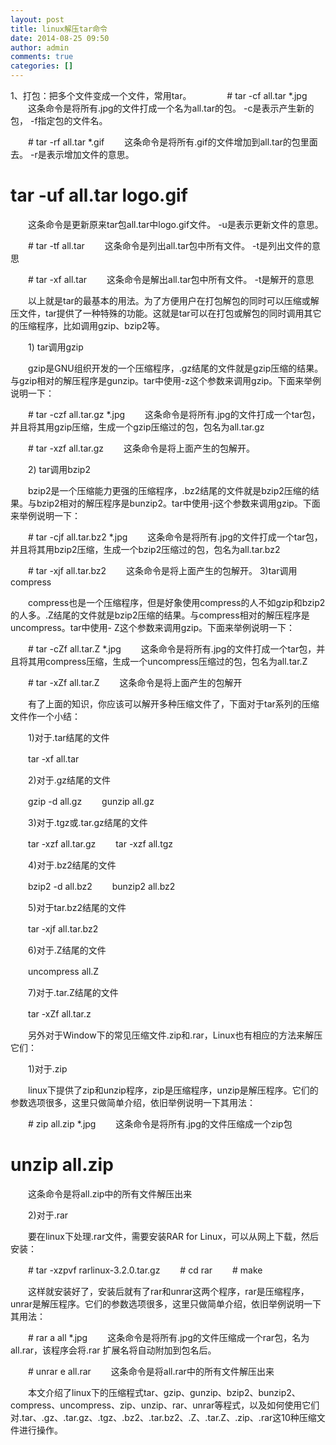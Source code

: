 ```yaml
---
layout: post
title: linux解压tar命令  
date: 2014-08-25 09:50
author: admin
comments: true
categories: []
---
```


1、打包：把多个文件变成一个文件，常用tar。　
　
　　# tar -cf all.tar *.jpg
　　这条命令是将所有.jpg的文件打成一个名为all.tar的包。
   -c是表示产生新的包，
   -f指定包的文件名。

　　# tar -rf all.tar *.gif
　　这条命令是将所有.gif的文件增加到all.tar的包里面去。
   -r是表示增加文件的意思。

   # tar -uf all.tar logo.gif
　　这条命令是更新原来tar包all.tar中logo.gif文件。
   -u是表示更新文件的意思。

　　# tar -tf all.tar
　　这条命令是列出all.tar包中所有文件。
   -t是列出文件的意思

　　# tar -xf all.tar
　　这条命令是解出all.tar包中所有文件。
   -t是解开的意思

　　以上就是tar的最基本的用法。为了方便用户在打包解包的同时可以压缩或解压文件，tar提供了一种特殊的功能。这就是tar可以在打包或解包的同时调用其它的压缩程序，比如调用gzip、bzip2等。

　　1) tar调用gzip

　　gzip是GNU组织开发的一个压缩程序，.gz结尾的文件就是gzip压缩的结果。与gzip相对的解压程序是gunzip。tar中使用-z这个参数来调用gzip。下面来举例说明一下：

　　# tar -czf all.tar.gz *.jpg
　　这条命令是将所有.jpg的文件打成一个tar包，并且将其用gzip压缩，生成一个gzip压缩过的包，包名为all.tar.gz

　　# tar -xzf all.tar.gz
　　这条命令是将上面产生的包解开。

　　2) tar调用bzip2

　　bzip2是一个压缩能力更强的压缩程序，.bz2结尾的文件就是bzip2压缩的结果。与bzip2相对的解压程序是bunzip2。tar中使用-j这个参数来调用gzip。下面来举例说明一下：

　　# tar -cjf all.tar.bz2 *.jpg
　　这条命令是将所有.jpg的文件打成一个tar包，并且将其用bzip2压缩，生成一个bzip2压缩过的包，包名为all.tar.bz2

　　# tar -xjf all.tar.bz2
　　这条命令是将上面产生的包解开。
3)tar调用compress

　　compress也是一个压缩程序，但是好象使用compress的人不如gzip和bzip2的人多。.Z结尾的文件就是bzip2压缩的结果。与compress相对的解压程序是uncompress。tar中使用-
Z这个参数来调用gzip。下面来举例说明一下：

　　# tar -cZf all.tar.Z *.jpg
　　这条命令是将所有.jpg的文件打成一个tar包，并且将其用compress压缩，生成一个uncompress压缩过的包，包名为all.tar.Z

　　# tar -xZf all.tar.Z
　　这条命令是将上面产生的包解开

　　有了上面的知识，你应该可以解开多种压缩文件了，下面对于tar系列的压缩文件作一个小结：

　　1)对于.tar结尾的文件

　　tar -xf all.tar

　　2)对于.gz结尾的文件

　　gzip -d all.gz
　　gunzip all.gz

　　3)对于.tgz或.tar.gz结尾的文件

　　tar -xzf all.tar.gz
　　tar -xzf all.tgz

　　4)对于.bz2结尾的文件

　　bzip2 -d all.bz2
　　bunzip2 all.bz2

　　5)对于tar.bz2结尾的文件

　　tar -xjf all.tar.bz2

　　6)对于.Z结尾的文件

　　uncompress all.Z

　　7)对于.tar.Z结尾的文件

　　tar -xZf all.tar.z

　　另外对于Window下的常见压缩文件.zip和.rar，Linux也有相应的方法来解压它们：

　　1)对于.zip

　　linux下提供了zip和unzip程序，zip是压缩程序，unzip是解压程序。它们的参数选项很多，这里只做简单介绍，依旧举例说明一下其用法：

　　# zip all.zip *.jpg
　　这条命令是将所有.jpg的文件压缩成一个zip包
   # unzip all.zip
　　这条命令是将all.zip中的所有文件解压出来

　　2)对于.rar

　　要在linux下处理.rar文件，需要安装RAR for Linux，可以从网上下载，然后安装：

　　# tar -xzpvf rarlinux-3.2.0.tar.gz
　　# cd rar
　　# make

　　这样就安装好了，安装后就有了rar和unrar这两个程序，rar是压缩程序，unrar是解压程序。它们的参数选项很多，这里只做简单介绍，依旧举例说明一下其用法：

　　# rar a all *.jpg
　　这条命令是将所有.jpg的文件压缩成一个rar包，名为all.rar，该程序会将.rar 扩展名将自动附加到包名后。

　　# unrar e all.rar
　　这条命令是将all.rar中的所有文件解压出来

　　本文介绍了linux下的压缩程式tar、gzip、gunzip、bzip2、bunzip2、compress、uncompress、zip、unzip、rar、unrar等程式，以及如何使用它们对.tar、.gz、.tar.gz、.tgz、.bz2、.tar.bz2、.Z、.tar.Z、.zip、.rar这10种压缩文件进行操作。

